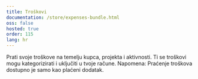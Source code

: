 ```yaml
---
title: Troškovi
documentation: /store/expenses-bundle.html
oss: false
hosted: true
order: 115
lang: hr
---
```


Prati svoje troškove na temelju kupca, projekta i aktivnosti. Ti se troškovi mogu kategorizirati i uključiti u tvoje račune. Napomena: Praćenje troškova dostupno je samo kao plaćeni dodatak.
